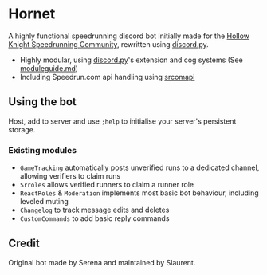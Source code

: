 # Hornet

A highly functional speedrunning discord bot initially made for the [Hollow Knight Speedrunning Community](https://discord.gg/3JtHPsBjHD), rewritten using [discord.py](https://github.com/Rapptz/discord.py).

- Highly modular, using [discord.py](https://github.com/Rapptz/discord.py)'s extension and cog systems (See [moduleguide.md](/modules/module_guide.md))
- Including Speedrun.com api handling using [srcomapi](https://github.com/blha303/srcomapi)

## Using the bot
Host, add to server and use `;help` to initialise your server's persistent storage.

### Existing modules
- `GameTracking` automatically posts unverified runs to a dedicated channel, allowing verifiers to claim runs
- `Srroles` allows verified runners to claim a runner role
- `ReactRoles` & `Moderation` implements most basic bot behaviour, including leveled muting
- `Changelog` to track message edits and deletes
- `CustomCommands` to add basic reply commands

## Credit
Original bot made by Serena and maintained by Slaurent.